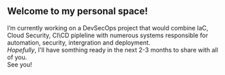 ## Welcome to my personal space!


I’m currently working on a DevSecOps project that would combine IaC, Cloud Security, CI\CD pipleline with numerous systems responsible for automation, security, intergration and deployment. <br />
*Hopefully*, I'll have somthing ready in the next 2-3 months to share with all of you. <br />
See you!
